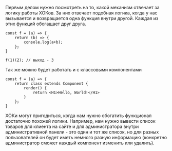 
Первым делом нужно посмотреть на то, какой механизм отвечает за логику работы ХОКов. 
За них отвечает подобная логика, когда у нас вызывается и возвращается одна функция внутри другой. Каждая из этих функций обогащает друг друга.

```JS
const f = (a) => {
	return (b) => {
		console.log(a+b);
	};
}

f(1)(2); // выход - 3
```

Так же можно будет работать и с классовыми компонентами

```JS
const f = (a) => {
	return class extends Component {
		render() {
			return <H1>Hello, World!</H1>
		}
	};
}
```

ХОКи могут пригодиться, когда нам нужно обогатить функционал достаточно похожей логики. Например, нам нужно вывести список товаров для клиента на сайте и для администратора внутри административной панели - это один и тот же список, но для разных пользователей он будет иметь немного разную информацию (конкретно администратор сможет каждый компонент изменить или удалить).










